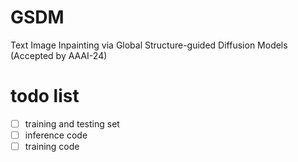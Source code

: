 # GSDM
Text Image Inpainting via Global Structure-guided Diffusion Models (Accepted by AAAI-24)

# todo list
- [ ] training and testing set
- [ ] inference code
- [ ] training code
